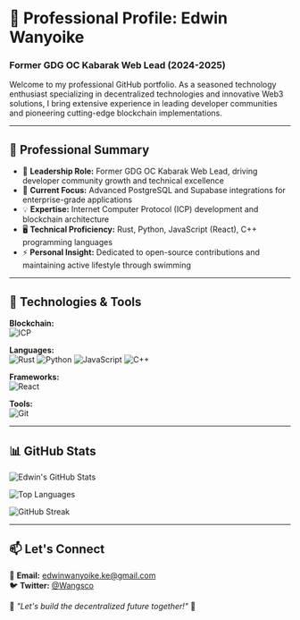 # 👋 Professional Profile: Edwin Wanyoike
### Former GDG OC Kabarak Web Lead (2024-2025)

Welcome to my professional GitHub portfolio. As a seasoned technology enthusiast specializing in decentralized technologies and innovative Web3 solutions, I bring extensive experience in leading developer communities and pioneering cutting-edge blockchain implementations.

---

## 🚀 Professional Summary
- 🌟 **Leadership Role:** Former GDG OC Kabarak Web Lead, driving developer community growth and technical excellence
- 🌱 **Current Focus:** Advanced PostgreSQL and Supabase integrations for enterprise-grade applications
- 💡 **Expertise:** Internet Computer Protocol (ICP) development and blockchain architecture
- 🖥️ **Technical Proficiency:** Rust, Python, JavaScript (React), C++ programming languages
- ⚡ **Personal Insight:** Dedicated to open-source contributions and maintaining active lifestyle through swimming

---

## 🔧 Technologies & Tools
**Blockchain:**  
![ICP](https://img.shields.io/badge/Internet_Computer-29ABE2?style=flat&logo=internet-computer&logoColor=white)

**Languages:**  
![Rust](https://img.shields.io/badge/Rust-000000?style=flat&logo=rust&logoColor=white)
![Python](https://img.shields.io/badge/Python-3776AB?style=flat&logo=python&logoColor=white)
![JavaScript](https://img.shields.io/badge/JavaScript-F7DF1E?style=flat&logo=javascript&logoColor=black)
![C++](https://img.shields.io/badge/C++-00599C?style=flat&logo=c%2B%2B&logoColor=white)

**Frameworks:**  
![React](https://img.shields.io/badge/React-61DAFB?style=flat&logo=react&logoColor=white)

**Tools:**  
![Git](https://img.shields.io/badge/Git-F05032?style=flat&logo=git&logoColor=white)

---

## 📊 GitHub Stats
![Edwin's GitHub Stats](https://github-readme-stats.vercel.app/api?username=Wangscorp&show_icons=true&theme=radical&hide_title=true&hide_border=true)

![Top Languages](https://github-readme-stats.vercel.app/api/top-langs/?username=Wangscorp&layout=compact&theme=radical&hide_border=true)

![GitHub Streak](https://streak-stats.demolab.com?user=Wangscorp&theme=radical&hide_border=true)

---

## 📫 Let's Connect
📧 **Email:** [edwinwanyoike.ke@gmail.com](mailto:edwinwanyoike.ke@gmail.com)  
🐦 **Twitter:** [@Wangsco](https://twitter.com/Wangsco)  
 

🌟 *"Let's build the decentralized future together!"* 🌟
